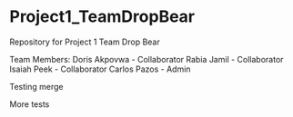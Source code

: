 # Project1_TeamDropBear
Repository for Project 1 Team Drop Bear

Team Members:
Doris Akpovwa - Collaborator
Rabia Jamil - Collaborator
Isaiah Peek - Collaborator
Carlos Pazos - Admin

Testing merge

More tests

